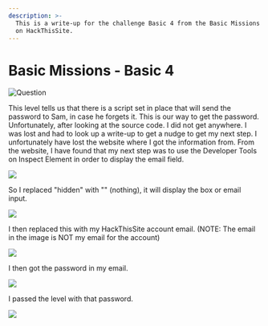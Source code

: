 ```yaml
---
description: >-
  This is a write-up for the challenge Basic 4 from the Basic Missions category
  on HackThisSite.
---
```


# Basic Missions - Basic 4

![Question](../../.gitbook/assets/screenshot-2021-01-24-180127.png)

This level tells us that there is a script set in place that will send the password to Sam, in case he forgets it. This is our way to get the password. Unfortunately, after looking at the source code. I did not get anywhere. I was lost and had to look up a write-up to get a nudge to get my next step. I unfortunately have lost the website where I got the information from. From the website, I have found that my next step was to use the Developer Tools on Inspect Element in order to display the email field.

![](../../.gitbook/assets/screenshot-2021-01-24-180229.png)

So I replaced "hidden" with "" \(nothing\), it will display the box or email input.

![](../../.gitbook/assets/screenshot-2021-01-24-180249.png)

I then replaced this with my HackThisSite account email. \(NOTE: The email in the image is NOT my email for the account\)

![](../../.gitbook/assets/screenshot-2021-01-24-180340.png)

I then got the password in my email.

![](../../.gitbook/assets/screenshot-2021-01-24-180601.png)

I passed the level with that password.

![](../../.gitbook/assets/screenshot-2021-01-24-180647.png)

